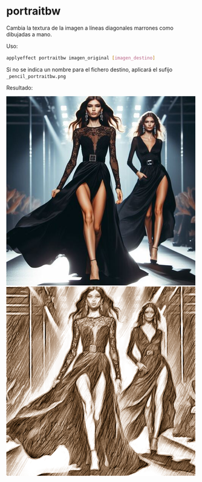 # portraitbw

Cambia la textura de la imagen a líneas diagonales marrones como dibujadas a mano.

Uso:

``` sh
applyeffect portraitbw imagen_original [imagen_destino]
```

Si no se indica un nombre para el fichero destino, aplicará el sufijo `_pencil_portraitbw.png`

Resultado:

![imagen original](../../images/image.jpg)
![portraitbw](../../images/image_pencil_portraitbw.png)
